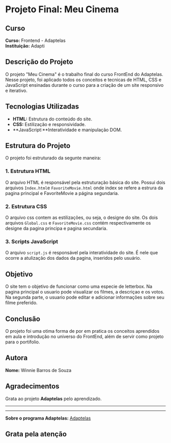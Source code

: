 # Projeto Final: Meu Cinema

## Curso
**Curso:** Frontend - Adaptelas  
**Instituição:** Adapti



## Descrição do Projeto
O projeto "Meu Cinema" é o trabalho final do curso FrontEnd do Adaptelas. Nesse projeto, foi aplicado todos os conceitos e tecnicas de HTML, CSS e JavaScript ensinadas
durante o curso para a criação de um site responsivo e iterativo.

## Tecnologias Utilizadas
- **HTML:** Estrutura do conteúdo do site.
- **CSS:** Estilização e responsividade.
- **JavaScript:**Interatividade e manipulação DOM.

## Estrutura do Projeto
O projeto foi estruturado da segunte maneira:

### 1. Estrutura HTML
O arquivo HTML é responsável pela estruturação básica do site. Possui dois arquivos `Index.html`e `FavoriteMovie.html` onde index se refere a estrura da pagina principal e FavoriteMovie a página segundaria.


### 2. Estrutura CSS
O arquivo css contem as estilizações, ou seja, o designe do site. Os dois arquivos `Global.css` e `FavoriteMovie.css` contém respectivamente os designe
da pagina principa e pagina secundaria.


### 3. Scripts JavaScript
O arquivo `script.js` é responsável pela interatividade do site. É nele que ocorre a atulização dos dados da pagina, inseridos
pelo usuário.


## Objetivo
O site tem o objetivo de funcionar como uma especie de letterbox. Na pagina principal o usuario pode visualizar os filmes, a descriçao
e os votos. Na segunda parte, o usuario pode editar e adicionar informações sobre seu filme preferido.


## Conclusão
O projeto foi uma otima forma de por em pratica os conceitos aprendidos em aula e introdução no universo do FrontEnd,
além de servir como projeto para o portifolio.

## Autora
**Nome:** Winnie Barros de Souza

## Agradecimentos
Grata ao projeto  **Adaptelas** pelo aprendizado.

--- 
---
**Sobre o programa Adaptelas:** [Adaptelas](https://www.instagram.com/adaptiempresajr/)

## Grata pela atenção 